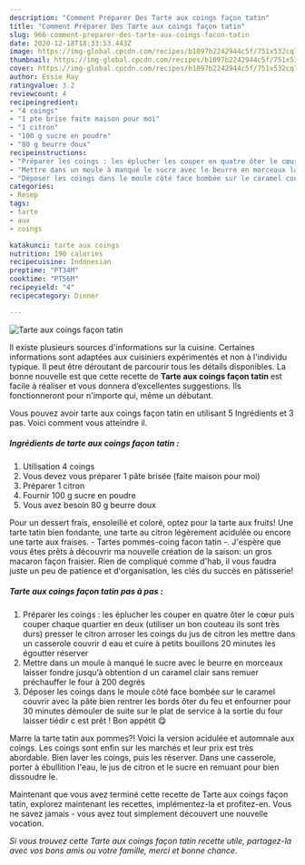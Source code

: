 ```yaml
---
description: "Comment Préparer Des Tarte aux coings façon tatin"
title: "Comment Préparer Des Tarte aux coings façon tatin"
slug: 966-comment-preparer-des-tarte-aux-coings-facon-tatin
date: 2020-12-18T18:33:53.443Z
image: https://img-global.cpcdn.com/recipes/b1097b2242944c5f/751x532cq70/tarte-aux-coings-facon-tatin-photo-principale-de-la-recette.jpg
thumbnail: https://img-global.cpcdn.com/recipes/b1097b2242944c5f/751x532cq70/tarte-aux-coings-facon-tatin-photo-principale-de-la-recette.jpg
cover: https://img-global.cpcdn.com/recipes/b1097b2242944c5f/751x532cq70/tarte-aux-coings-facon-tatin-photo-principale-de-la-recette.jpg
author: Essie Ray
ratingvalue: 3.2
reviewcount: 4
recipeingredient:
- "4 coings"
- "1 pte brise faite maison pour moi"
- "1 citron"
- "100 g sucre en poudre"
- "80 g beurre doux"
recipeinstructions:
- "Préparer les coings : les éplucher les couper en quatre ôter le cœur puis couper chaque quartier en deux (utiliser un bon couteau ils sont très durs) presser le citron arroser les coings du jus de citron les mettre dans un casserole couvrir d eau et cuire à petits bouillons 20 minutes les égoutter réserver"
- "Mettre dans un moule à manqué le sucre avec le beurre en morceaux laisser fondre jusqu’à obtention d un caramel clair sans remuer préchauffer le four à 200 degrés"
- "Déposer les coings dans le moule côté face bombée sur le caramel couvrir avec la pâte bien rentrer les bords ôter du feu et enfourner pour 30 minutes démouler de suite sur le plat de service à la sortie du four laisser tiédir c est prêt ! Bon appétit 😋"
categories:
- Resep
tags:
- tarte
- aux
- coings

katakunci: tarte aux coings 
nutrition: 190 calories
recipecuisine: Indonesian
preptime: "PT34M"
cooktime: "PT56M"
recipeyield: "4"
recipecategory: Dinner

---
```



![Tarte aux coings façon tatin](https://img-global.cpcdn.com/recipes/b1097b2242944c5f/751x532cq70/tarte-aux-coings-facon-tatin-photo-principale-de-la-recette.jpg)

Il existe plusieurs sources d'informations sur la cuisine. Certaines informations sont adaptées aux cuisiniers expérimentés et non à l'individu typique. Il peut être déroutant de parcourir tous les détails disponibles. La bonne nouvelle est que cette recette de <strong> Tarte aux coings façon tatin </strong> est facile à réaliser et vous donnera d’excellentes suggestions. Ils fonctionneront pour n'importe qui, même un débutant.

<!--inarticleads1-->

Vous pouvez avoir tarte aux coings façon tatin en utilisant 5 Ingrédients et 3 pas. Voici comment vous atteindre il.

##### Ingrédients de tarte aux coings façon tatin :

1. Utilisation 4 coings
1. Vous devez vous préparer 1 pâte brisée (faite maison pour moi)
1. Préparer 1 citron
1. Fournir 100 g sucre en poudre
1. Vous avez besoin 80 g beurre doux


Pour un dessert frais, ensoleillé et coloré, optez pour la tarte aux fruits! Une tarte tatin bien fondante, une tarte au citron légèrement acidulée ou encore une tarte aux fraises. - Tartes pommes-coing facon tatin -. J&#39;espère que vous êtes prêts à découvrir ma nouvelle création de la saison: un gros macaron façon fraisier. Rien de compliqué comme d&#39;hab, il vous faudra juste un peu de patience et d&#39;organisation, les clés du succès en pâtisserie! 

<!--inarticleads2-->

##### Tarte aux coings façon tatin pas à pas :

1. Préparer les coings : les éplucher les couper en quatre ôter le cœur puis couper chaque quartier en deux (utiliser un bon couteau ils sont très durs) presser le citron arroser les coings du jus de citron les mettre dans un casserole couvrir d eau et cuire à petits bouillons 20 minutes les égoutter réserver
1. Mettre dans un moule à manqué le sucre avec le beurre en morceaux laisser fondre jusqu’à obtention d un caramel clair sans remuer préchauffer le four à 200 degrés
1. Déposer les coings dans le moule côté face bombée sur le caramel couvrir avec la pâte bien rentrer les bords ôter du feu et enfourner pour 30 minutes démouler de suite sur le plat de service à la sortie du four laisser tiédir c est prêt ! Bon appétit 😋


Marre la tarte tatin aux pommes?! Voici la version acidulée et automnale aux coings. Les coings sont enfin sur les marchés et leur prix est très abordable. Bien laver les coings, puis les réserver. Dans une casserole, porter à ébullition l&#39;eau, le jus de citron et le sucre en remuant pour bien dissoudre le. 

<!--inarticleads1-->

<p>
Maintenant que vous avez terminé cette recette de Tarte aux coings façon tatin, explorez maintenant les recettes, implémentez-la et profitez-en. Vous ne savez jamais - vous avez tout simplement découvert une nouvelle vocation.
</p>

<p>
<i>Si vous trouvez cette Tarte aux coings façon tatin recette utile, partagez-la avec vos bons amis ou votre famille, merci et bonne chance.</i>
</p>
